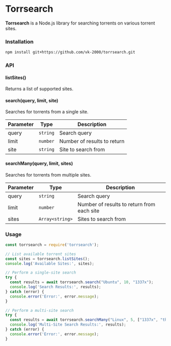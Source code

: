 # Torrsearch

**Torrsearch** is a Node.js library for searching torrents on various torrent sites.

<h3>Installation</h3>

```bash
npm install git+https://github.com/vk-2000/torrsearch.git
```

<h3>API</h3>

<h4>listSites()</h4>

Returns a list of supported sites.


<h4>search(query, limit, site)</h4>

Searches for torrents from a single site.

| Parameter | Type | Description |
| --- | --- | --- |
| query | <code>string</code> | Search query |
| limit | <code>number</code> | Number of results to return |
| site | <code>string</code> | Site to search from |

<h4>searchMany(query, limit, sites)</h4>

Searches for torrents from multiple sites.

| Parameter | Type | Description |
| --- | --- | --- |
| query | <code>string</code> | Search query |
| limit | <code>number</code> | Number of results to return from each site |
| sites | <code>Array&lt;string&gt;</code> | Sites to search from |


<h3>Usage</h3>

```javascript
const torrsearch = require('torrsearch');

// List available torrent sites
const sites = torrsearch.listSites();
console.log('Available Sites:', sites);

// Perform a single-site search
try {
  const results = await torrsearch.search("Ubuntu", 10, "1337x");
  console.log('Search Results:', results);
} catch (error) {
  console.error('Error:', error.message);
}

// Perform a multi-site search
try {
  const results = await torrsearch.searchMany("Linux", 5, ["1337x", "theRarbg"]);
  console.log('Multi-Site Search Results:', results);
} catch (error) {
  console.error('Error:', error.message);
}

```




